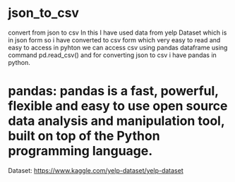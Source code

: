 # json_to_csv
convert from json to csv
In this I have used data from yelp Dataset which is in json form so i have converted to csv form which very easy to read and easy to access in pyhton we can access csv using pandas dataframe using command pd.read_csv() and for converting json to csv i have pandas in python.
# pandas: pandas is a fast, powerful, flexible and easy to use open source data analysis and manipulation tool, built on top of the Python programming language.
Dataset: https://www.kaggle.com/yelp-dataset/yelp-dataset
